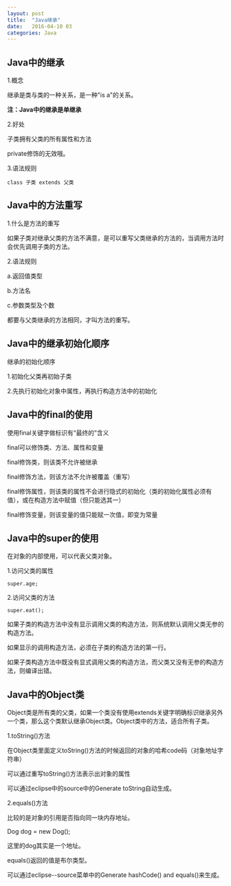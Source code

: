 ```yaml
---
layout: post
title:  "Java继承"
date:   2016-04-10 03
categories: Java
---
```




## Java中的继承 ##

1.概念

继承是类与类的一种关系，是一种"is a"的关系。

**注：Java中的继承是单继承**

2.好处

子类拥有父类的所有属性和方法

private修饰的无效哦。

3.语法规则

	class 子类 extends 父类

## Java中的方法重写 ##

1.什么是方法的重写

如果子类对继承父类的方法不满意，是可以重写父类继承的方法的，当调用方法时会优先调用子类的方法。

2.语法规则

a.返回值类型

b.方法名

c.参数类型及个数

都要与父类继承的方法相同，才叫方法的重写。

## Java中的继承初始化顺序 ##

继承的初始化顺序

1.初始化父类再初始子类

2.先执行初始化对象中属性，再执行构造方法中的初始化

## Java中的final的使用 ##

使用final关键字做标识有“最终的”含义

final可以修饰类、方法、属性和变量

final修饰类，则该类不允许被继承

final修饰方法，则该方法不允许被覆盖（重写）

final修饰属性，则该类的属性不会进行隐式的初始化（类的初始化属性必须有值），或在构造方法中赋值（但只能选其一）

final修饰变量，则该变量的值只能赋一次值，即变为常量

## Java中的super的使用 ##

在对象的内部使用，可以代表父类对象。

1.访问父类的属性

	super.age;

2.访问父类的方法

	super.eat();

如果子类的构造方法中没有显示调用父类的构造方法，则系统默认调用父类无参的构造方法。

如果显示的调用构造方法，必须在子类的构造方法的第一行。

如果子类构造方法中既没有显式调用父类的构造方法，而父类又没有无参的构造方法，则编译出错。

## Java中的Object类 ##

Object类是所有类的父类，如果一个类没有使用extends关键字明确标识继承另外一个类，那么这个类默认继承Object类。Object类中的方法，适合所有子类。

1.toString()方法

在Object类里面定义toString()方法的时候返回的对象的哈希code码（对象地址字符串）

可以通过重写toString()方法表示出对象的属性

可以通过eclipse中的source中的Generate toString自动生成。

2.equals()方法

比较的是对象的引用是否指向同一块内存地址。

Dog dog = new Dog();

这里的dog其实是一个地址。

equals()返回的值是布尔类型。

可以通过eclipse--source菜单中的Generate hashCode() and equals()来生成。


